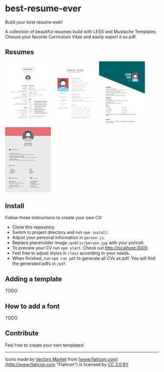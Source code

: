 # best-resume-ever

Build your best resume ever!

A collection of beautiful resumes build with LESS and Mustache Templates. Choose your favorite Curriculum Vitae and easily export it as pdf.

## Resumes

<a href="resumes/resume-1/resume-1.png"><img src="resumes/resume-1/resume-1.png" width="150"/></a>
<a href="resumes/resume-2/resume-2.png"><img src="resumes/resume-2/resume-2.png" width="150"/></a>
<a href="resumes/resume-3/resume-3.png"><img src="resumes/resume-3/resume-3.png" width="150"/></a>
<a href="resumes/resume-4/resume-4.png"><img src="resumes/resume-4/resume-4.png" width="150"/></a>

## Install

Follow these instructions to create your own CV:

- Clone this repository.
- Switch to project directory and run `npm install`.
- Adjust your personal information in `person.js`.
- Replace placeholder image `/public/person.jpg` with your portrait.
- To preview your CV run `npm start`. Check out <http://localhost:3000>.
- Feel free to adjust styles in `/less` according to your needs.
- When finished, run `npm run pdf` to generate all CVs as pdf. You will find the generated pdfs in `/pdf`.

## Adding a template

TODO

## How to add a font

TODO

## Contribute

Feel free to create your own templates!

--------------------------------------------------------------------------------

Icons made by [Vectors Market](http://www.flaticon.com/authors/vectors-market "Vectors Market") from [www.flaticon.com](http://www.flaticon.com "Flaticon") is licensed by [CC 3.0 BY](http://creativecommons.org/licenses/by/3.0/ "Creative Commons BY 3.0")
